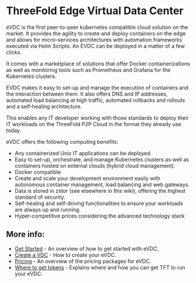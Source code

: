 # ThreeFold Edge Virtual Data Center

eVDC is the first peer-to-peer kubernetes compatible cloud solution on the market. It provides the agility to create and deploy containers on the edge and allows for micro-services architectures with automation frameworks executed via Helm Scripts. An EVDC can be deployed in a matter of a few clicks. 

It comes with a marketplace of solutions that offer Docker containerizations as well as monitoring tools such as Prometheus and Grafana for the Kubernetes clusters. 

EVDC makes it easy to set-up and manage the execution of containers and the interaction between them. It also offers DNS and IP addresses, automated load balancing at high traffic, automated rollbacks and rollouts and a self-healing architecture.  

This enables any IT developer working with those standards to deploy their IT workloads on the ThreeFold P2P Cloud in the format they already use today.

eVDC offers the following computing benefits:

- Any containerized Unix IT applications can be deployed.
- Easy to set-up, orchestrate, and manage Kubernetes clusters as well as containers hosted on external clouds (hybrid cloud management).
- Docker compatible
- Create and scale your development environment easily with autonomous container management, load balancing and web gateways.
- Data is stored in zstor (see elsewhere in this wiki), offering the highest standard of security. 
- Self-healing and self-driving functionalities to ensure your workloads are always up and running.
- Hyper-competitive prices considering the advanced technology stack

## More info:

  - [Get Started](evdc_getting_started) - An overview of how to get started with eVDC.
  - [Create a VDC](evdc_create) - How to create your eVDC.
  - [Pricing](evdc_pricing) - An overview of the pricing packages for eVDC.
  - [Where to get tokens](buy_tft) - Explains where and how you can get TFT to run your eVDC.

